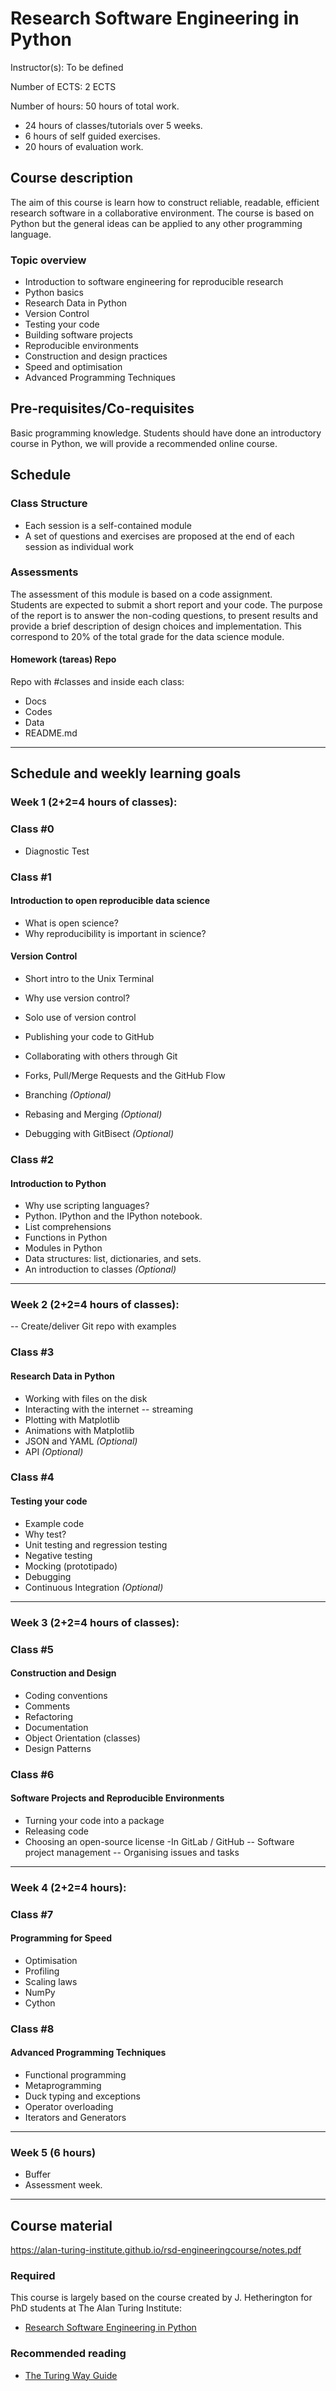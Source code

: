 # Research Software Engineering in Python

Instructor(s): To be defined

Number of ECTS: 2 ECTS

Number of hours: 50 hours of total work.

- 24 hours of classes/tutorials over 5 weeks. 
- 6 hours of self guided exercises.
- 20 hours of evaluation work. 

## Course description
The aim of this course is learn how to construct reliable, readable, efficient research software in a collaborative environment. 
The course is based on Python but the general ideas can be applied to any other programming language.

### Topic overview

* Introduction to software engineering for reproducible research
* Python basics
* Research Data in Python
* Version Control
* Testing your code
* Building software projects
* Reproducible environments
* Construction and design practices
* Speed and optimisation
* Advanced Programming Techniques

## Pre-requisites/Co-requisites

Basic programming knowledge. Students should have done an introductory course in Python, we will provide a recommended online course. 

## Schedule

### Class Structure
* Each session is a self-contained module
* A set of questions and exercises are proposed at the end of each session as individual work
### Assessments
The assessment of this module is based on a code assignment.   
Students are expected to submit a short report and your code. The purpose of the report is to answer the non-coding questions, to present results and provide a brief description of design choices and implementation. 
This correspond to 20% of the total grade for the data science module.

#### Homework (tareas) Repo
Repo with #classes and inside each class:
* Docs
* Codes
* Data
* README.md

---

## Schedule and weekly learning goals

### Week 1 (2+2=4 hours of classes):	

### Class #0
- Diagnostic Test

### Class #1

#### Introduction to open reproducible data science
- What is open science?
- Why reproducibility is important in science?

#### Version Control
- Short intro to the Unix Terminal
- Why use version control?
- Solo use of version control
- Publishing your code to GitHub
- Collaborating with others through Git
- Forks, Pull/Merge Requests and the GitHub Flow

- Branching *(Optional)*
- Rebasing and Merging *(Optional)*
- Debugging with GitBisect *(Optional)*

### Class #2

#### Introduction to Python
- Why use scripting languages?
- Python. IPython and the IPython notebook.
- List comprehensions
- Functions in Python
- Modules in Python
- Data structures: list, dictionaries, and sets.
- An introduction to classes *(Optional)*

---

### Week 2 (2+2=4 hours of classes):	


-- Create/deliver Git repo with examples

### Class #3 

#### Research Data in Python
- Working with files on the disk
- Interacting with the internet
-- streaming
- Plotting with Matplotlib
- Animations with Matplotlib
- JSON and YAML *(Optional)*
- API *(Optional)*

### Class #4

#### Testing your code
- Example code
- Why test?
- Unit testing and regression testing
- Negative testing
- Mocking (prototipado)
- Debugging
- Continuous Integration *(Optional)*

---

### Week 3 (2+2=4 hours of classes): 	

### Class #5

#### Construction and Design
- Coding conventions
- Comments
- Refactoring
- Documentation
- Object Orientation (classes)
- Design Patterns

### Class #6

#### Software Projects and Reproducible Environments
- Turning your code into a package
- Releasing code
- Choosing an open-source license
-In GitLab / GitHub
-- Software project management
-- Organising issues and tasks

---

### Week 4 (2+2=4 hours):	

### Class #7

#### Programming for Speed
- Optimisation
- Profiling
- Scaling laws
- NumPy
- Cython

### Class #8

#### Advanced Programming Techniques
- Functional programming
- Metaprogramming
- Duck typing and exceptions
- Operator overloading
- Iterators and Generators

---

### Week 5 (6 hours)
- Buffer 
- Assessment week.

---

## Course material

https://alan-turing-institute.github.io/rsd-engineeringcourse/notes.pdf

### Required

This course is largely based on the course created by J. Hetherington for PhD 
students at The Alan Turing Institute: 

* [Research Software Engineering in Python](https://alan-turing-institute.github.io/rsd-engineeringcourse/)

### Recommended reading

* [The Turing Way Guide](https://the-turing-way.netlify.com/introduction/introduction)



